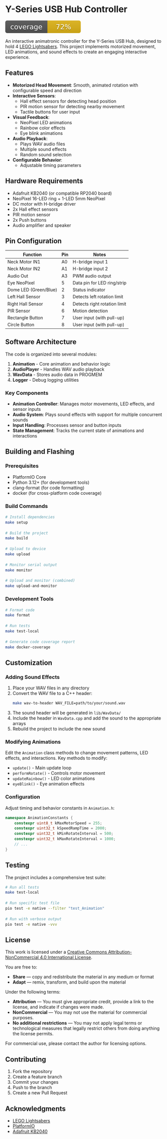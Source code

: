 # Y-Series USB Hub Controller

[![Code Coverage](coverage_badge.svg)](.coverage/index.html)

An interactive animatronic controller for the Y-Series USB Hub, designed to hold 4 [LEGO Lightsabers](https://github.com/szelenka/lightsaber). This project implements motorized movement, LED animations, and sound effects to create an engaging interactive experience.

## Features

- **Motorized Head Movement**: Smooth, animated rotation with configurable speed and direction
- **Interactive Sensors**:
  - Hall effect sensors for detecting head position
  - PIR motion sensor for detecting nearby movement
  - Tactile buttons for user input
- **Visual Feedback**:
  - NeoPixel LED animations
  - Rainbow color effects
  - Eye blink animations
- **Audio Playback**:
  - Plays WAV audio files
  - Multiple sound effects
  - Random sound selection
- **Configurable Behavior**:
  - Adjustable timing parameters

## Hardware Requirements

- Adafruit KB2040 (or compatible RP2040 board)
- NeoPixel 16-LED ring + 1-LED 5mm NeoPixel
- DC motor with H-bridge driver
- 2x Hall effect sensors
- PIR motion sensor
- 2x Push buttons
- Audio amplifier and speaker

## Pin Configuration

| Function             | Pin  | Notes                           |
|----------------------|------|---------------------------------|
| Neck Motor IN1       | A0   | H-bridge input 1                |
| Neck Motor IN2       | A1   | H-bridge input 2                |
| Audio Out            | A3   | PWM audio output                |
| Eye NeoPixel         | 5    | Data pin for LED ring/strip     |
| Dome LED (Green/Blue)| 2    | Status indicator               |
| Left Hall Sensor     | 3    | Detects left rotation limit    |
| Right Hall Sensor    | 4    | Detects right rotation limit   |
| PIR Sensor          | 6    | Motion detection               |
| Rectangle Button    | 7    | User input (with pull-up)      |
| Circle Button       | 8    | User input (with pull-up)      |


## Software Architecture

The code is organized into several modules:

1. **Animation** - Core animation and behavior logic
2. **AudioPlayer** - Handles WAV audio playback
3. **WavData** - Stores audio data in PROGMEM
4. **Logger** - Debug logging utilities

### Key Components

- **Animation Controller**: Manages motor movements, LED effects, and sensor inputs
- **Audio System**: Plays sound effects with support for multiple concurrent sounds
- **Input Handling**: Processes sensor and button inputs
- **State Management**: Tracks the current state of animations and interactions

## Building and Flashing

### Prerequisites

- PlatformIO Core
- Python 3.12+ (for development tools)
- clang-format (for code formatting)
- docker (for cross-platform code coverage)

### Build Commands

```bash
# Install dependencies
make setup

# Build the project
make build

# Upload to device
make upload

# Monitor serial output
make monitor

# Upload and monitor (combined)
make upload-and-monitor
```

### Development Tools

```bash
# Format code
make format

# Run tests
make test-local

# Generate code coverage report
make docker-coverage
```

## Customization

### Adding Sound Effects

1. Place your WAV files in any directory
2. Convert the WAV file to a C++ header:
   ```bash
   make wav-to-header WAV_FILE=path/to/your/sound.wav
   ```
3. The sound header will be generated in `lib/WavData/`
4. Include the header in `WavData.cpp` and add the sound to the appropriate arrays
5. Rebuild the project to include the new sound

### Modifying Animations

Edit the `Animation` class methods to change movement patterns, LED effects, and interactions. Key methods to modify:

- `update()` - Main update loop
- `performRotate()` - Controls motor movement
- `updateRainbow()` - LED color animations
- `eyeBlink()` - Eye animation effects

### Configuration

Adjust timing and behavior constants in `Animation.h`:

```cpp
namespace AnimationConstants {
    constexpr uint8_t kMaxMotorSpeed = 255;
    constexpr uint32_t kSpeedRampTime = 2000;
    constexpr uint32_t kMinRotateInterval = 500;
    constexpr uint32_t kMaxRotateInterval = 1000;
    // ...
}
```

## Testing

The project includes a comprehensive test suite:

```bash
# Run all tests
make test-local

# Run specific test file
pio test -e native --filter "test_Animation"

# Run with verbose output
pio test -e native -vvv
```

## License

This work is licensed under a [Creative Commons Attribution-NonCommercial 4.0 International License](http://creativecommons.org/licenses/by-nc/4.0/).

You are free to:
- **Share** — copy and redistribute the material in any medium or format
- **Adapt** — remix, transform, and build upon the material

Under the following terms:
- **Attribution** — You must give appropriate credit, provide a link to the license, and indicate if changes were made.
- **NonCommercial** — You may not use the material for commercial purposes.
- **No additional restrictions** — You may not apply legal terms or technological measures that legally restrict others from doing anything the license permits.

For commercial use, please contact the author for licensing options.


## Contributing

1. Fork the repository
2. Create a feature branch
3. Commit your changes
4. Push to the branch
5. Create a new Pull Request

## Acknowledgments

- [LEGO Lightsabers](https://github.com/szelenka/lightsaber)
- [PlatformIO](https://platformio.org/)
- [Adafruit KB2040](https://www.adafruit.com/product/5302)

